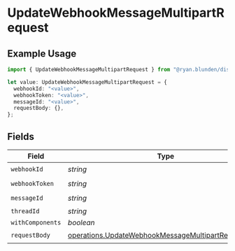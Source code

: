# UpdateWebhookMessageMultipartRequest

## Example Usage

```typescript
import { UpdateWebhookMessageMultipartRequest } from "@ryan.blunden/discord-sdk/models/operations";

let value: UpdateWebhookMessageMultipartRequest = {
  webhookId: "<value>",
  webhookToken: "<value>",
  messageId: "<value>",
  requestBody: {},
};
```

## Fields

| Field                                                                                                                      | Type                                                                                                                       | Required                                                                                                                   | Description                                                                                                                |
| -------------------------------------------------------------------------------------------------------------------------- | -------------------------------------------------------------------------------------------------------------------------- | -------------------------------------------------------------------------------------------------------------------------- | -------------------------------------------------------------------------------------------------------------------------- |
| `webhookId`                                                                                                                | *string*                                                                                                                   | :heavy_check_mark:                                                                                                         | N/A                                                                                                                        |
| `webhookToken`                                                                                                             | *string*                                                                                                                   | :heavy_check_mark:                                                                                                         | N/A                                                                                                                        |
| `messageId`                                                                                                                | *string*                                                                                                                   | :heavy_check_mark:                                                                                                         | N/A                                                                                                                        |
| `threadId`                                                                                                                 | *string*                                                                                                                   | :heavy_minus_sign:                                                                                                         | N/A                                                                                                                        |
| `withComponents`                                                                                                           | *boolean*                                                                                                                  | :heavy_minus_sign:                                                                                                         | N/A                                                                                                                        |
| `requestBody`                                                                                                              | [operations.UpdateWebhookMessageMultipartRequestBody](../../models/operations/updatewebhookmessagemultipartrequestbody.md) | :heavy_check_mark:                                                                                                         | N/A                                                                                                                        |